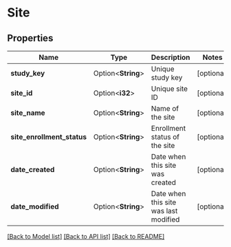 # Site

## Properties

Name | Type | Description | Notes
------------ | ------------- | ------------- | -------------
**study_key** | Option<**String**> | Unique study key | [optional]
**site_id** | Option<**i32**> | Unique site ID | [optional]
**site_name** | Option<**String**> | Name of the site | [optional]
**site_enrollment_status** | Option<**String**> | Enrollment status of the site | [optional]
**date_created** | Option<**String**> | Date when this site was created | [optional]
**date_modified** | Option<**String**> | Date when this site was last modified | [optional]

[[Back to Model list]](../README.md#documentation-for-models) [[Back to API list]](../README.md#documentation-for-api-endpoints) [[Back to README]](../README.md)


